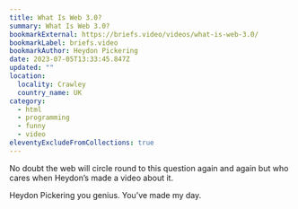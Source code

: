 ```yaml
---
title: What Is Web 3.0?
summary: What Is Web 3.0?
bookmarkExternal: https://briefs.video/videos/what-is-web-3.0/
bookmarkLabel: briefs.video
bookmarkAuthor: Heydon Pickering
date: 2023-07-05T13:33:45.847Z
updated: ""
location:
  locality: Crawley
  country_name: UK
category:
  - html
  - programming
  - funny
  - video
eleventyExcludeFromCollections: true
---
```

No doubt the web will circle round to this question again and again but who cares when Heydon’s made a video about it.

Heydon Pickering you genius. You’ve made my day.
